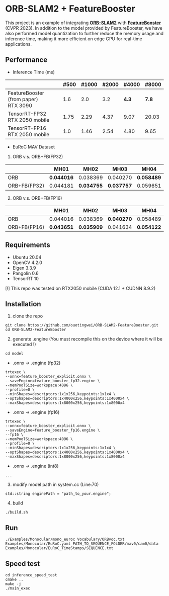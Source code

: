 # ORB-SLAM2 + FeatureBooster

This project is an example of integrating **[ORB-SLAM2](https://github.com/raulmur/ORB_SLAM2.git)** with **[FeatureBooster](https://github.com/SJTU-ViSYS/FeatureBooster)** (CVPR 2023). In addition to the model provided by FeatureBooster, we have also performed model quantization to further reduce the memory usage and inference time, making it more efficient on edge GPU for real-time applications.

## Performance

- Inference Time (ms)

|                          | #500 | #1000 | #2000 | #4000 | #8000 |
|--------------------------|------|-------|-------|-----------|-----------|
| FeatureBooster (from paper)<br>RTX 3090 | 1.6  | 2.0   | 3.2   | **4.3**   | **7.8**   |
| TensorRT-FP32<br>RTX 2050 mobile       | 1.75 | 2.29  | 4.37  | 9.07      | 20.03     |
| TensorRT-FP16<br>RTX 2050 mobile       | 1.0 | 1.46 | 2.54 | 4.80      | 9.65      |


- EuRoC MAV Dataset

1. ORB v.s. ORB+FB(FP32)

|        | MH01     | MH02     | MH03     | MH04     | MH05     | V101     | V102     | V103     | V201     | V202     | V203     |
|--------|----------|----------|----------|----------|----------|----------|----------|----------|----------|----------|----------|
| ORB    | **0.044016** | 0.038369 | 0.040270 | **0.058489** | **0.050257** | 0.095751 | 0.066090 | 0.232308 | **0.054922** | **0.057037** | 0.141280 |
| ORB+FB(FP32)   | 0.044181 | **0.034755** | **0.037757** | 0.059651 | 0.052331 | **0.095685** | **0.062482** | **0.064288** | 0.059244 | 0.057042 | **0.069158** |

2. ORB v.s. ORB+FB(FP16)

|        | MH01     | MH02     | MH03     | MH04     | MH05     | V101     | V102     | V103     | V201     | V202     | V203     |
|--------|----------|----------|----------|----------|----------|----------|----------|----------|----------|----------|----------|
| ORB    | 0.044016 | 0.038369 | **0.040270** | 0.058489 | 0.050257 | **0.095751** | 0.066090 | 0.232308 | **0.054922** | 0.057037 | 0.141280 |
| ORB+FB(FP16)   | **0.043651** | **0.035909** | 0.041634 | **0.054122** | **0.047836** | 0.096148 | **0.063587** | **0.067077** | 0.058811 | **0.056661** | **0.070641** |

## Requirements

- Ubuntu 20.04
- OpenCV 4.2.0
- Eigen 3.3.9
- Pangolin 0.6
- TensorRT 10

[!] This repo was tested on RTX2050 mobile (CUDA 12.1 + CUDNN 8.9.2)

## Installation
1. clone the repo
  ```
  git clone https://github.com/ouotingwei/ORB-SLAM2-FeatureBooster.git
  cd ORB-SLAM2-FeatureBooster
  ```

2. generate .engine (You must recompile this on the device where it will be executed !)

  ```
  cd model
  ```

- .onnx -> .engine (fp32)

```
trtexec \
--onnx=feature_booster_explicit.onnx \
--saveEngine=feature_booster_fp32.engine \
--memPoolSize=workspace:4096 \
--profile=0 \
--minShapes=descriptors:1x1x256,keypoints:1x1x4 \
--optShapes=descriptors:1x4000x256,keypoints:1x4000x4 \
--maxShapes=descriptors:1x8000x256,keypoints:1x8000x4
```

- .onnx -> .engine (fp16)

```
trtexec \
--onnx=feature_booster_explicit.onnx \
--saveEngine=feature_booster_fp16.engine \
--fp16 \
--memPoolSize=workspace:4096 \
--profile=0 \
--minShapes=descriptors:1x1x256,keypoints:1x1x4 \
--optShapes=descriptors:1x4000x256,keypoints:1x4000x4 \
--maxShapes=descriptors:1x8000x256,keypoints:1x8000x4
```

- .onnx -> .engine (int8)
```
...
```

3. modify model path in system.cc (Line:70)
```
std::string enginePath = "path_to_your.engine"; 
```

4. build
```
./build.sh
```

## Run
```
./Examples/Monocular/mono_euroc Vocabulary/ORBvoc.txt Examples/Monocular/EuRoC.yaml PATH_TO_SEQUENCE_FOLDER/mav0/cam0/data Examples/Monocular/EuRoC_TimeStamps/SEQUENCE.txt 
```

## Speed test
```
cd inference_speed_test
cmake ..
make -j
./main_exec
```